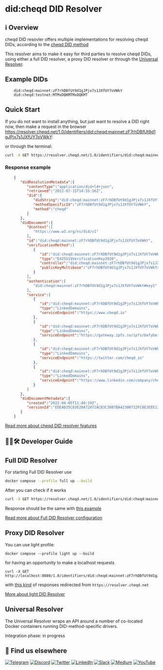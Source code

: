 # did:cheqd DID Resolver

## ℹ️ Overview

cheqd DID resovler offers multiple implementations for resolving cheqd DIDs, according to the [cheqd DID method](https://docs.cheqd.io/node/architecture/adr-list/adr-002-cheqd-did-method#:~:text=Summary,on%20the%20Cosmos%20blockchain%20framework.)

This resolver aims to make it easy for third parties to resolve cheqd DIDs, using either a full DID resolver, a proxy DID resolver or through the [Universal Resolver](https://dev.uniresolver.io/).

## Example DIDs

```commandline
    did:cheqd:mainnet:zF7rhDBfUt9d1gJPjx7s1JXfUY7oVWkY
    did:cheqd:testnet:MTMxDQKMTMxDQKMT
```

## Quick Start

If you do not want to install anything, but just want to resolve a DID right now, then make a request in the browser https://resolver.cheqd.net/1.0/identifiers/did:cheqd:mainnet:zF7rhDBfUt9d1gJPjx7s1JXfUY7oVWkY:

or through the terminal:

```bash
curl -X GET https://resolver.cheqd.net/1.0/identifiers/did:cheqd:mainnet:zF7rhDBfUt9d1gJPjx7s1JXfUY7oVWkY
```

### Response example

```json
    {
       "didResolutionMetadata":{
          "contentType":"application/did+ld+json",
          "retrieved":"2022-07-15T14:55:16Z",
          "did":{
             "didString":"did:cheqd:mainnet:zF7rhDBfUt9d1gJPjx7s1JXfUY7oVWkY",
             "methodSpecificId":"zF7rhDBfUt9d1gJPjx7s1JXfUY7oVWkY",
             "method":"cheqd"
          }
       },
       "didDocument":{
          "@context":[
             "https://www.w3.org/ns/did/v1"
          ],
          "id":"did:cheqd:mainnet:zF7rhDBfUt9d1gJPjx7s1JXfUY7oVWkY",
          "verificationMethod":[
             {
                "id":"did:cheqd:mainnet:zF7rhDBfUt9d1gJPjx7s1JXfUY7oVWkY#key1",
                "type":"Ed25519VerificationKey2020",
                "controller":"did:cheqd:mainnet:zF7rhDBfUt9d1gJPjx7s1JXfUY7oVWkY",
                "publicKeyMultibase":"zF7rhDBfUt9d1gJPjx7s1JXfUY7oVWkYsWCo7fztHtepn"
             }
          ],
          "authentication":[
             "did:cheqd:mainnet:zF7rhDBfUt9d1gJPjx7s1JXfUY7oVWkY#key1"
          ],
          "service":[
             {
                "id":"did:cheqd:mainnet:zF7rhDBfUt9d1gJPjx7s1JXfUY7oVWkY#website",
                "type":"LinkedDomains",
                "serviceEndpoint":"https://www.cheqd.io"
             },
             {
                "id":"did:cheqd:mainnet:zF7rhDBfUt9d1gJPjx7s1JXfUY7oVWkY#non-fungible-image",
                "type":"LinkedDomains",
                "serviceEndpoint":"https://gateway.ipfs.io/ipfs/bafybeihetj2ng3d74k7t754atv2s5dk76pcqtvxls6dntef3xa6rax25xe"
             },
             {
                "id":"did:cheqd:mainnet:zF7rhDBfUt9d1gJPjx7s1JXfUY7oVWkY#twitter",
                "type":"LinkedDomains",
                "serviceEndpoint":"https://twitter.com/cheqd_io"
             },
             {
                "id":"did:cheqd:mainnet:zF7rhDBfUt9d1gJPjx7s1JXfUY7oVWkY#linkedin",
                "type":"LinkedDomains",
                "serviceEndpoint":"https://www.linkedin.com/company/cheqd-identity/"
             }
          ]
       },
       "didDocumentMetadata":{
          "created":"2022-04-05T11:49:19Z",
          "versionId":"EDEAD35C83E20A72872ACD3C36B7BA42300712FC8E3EEE1340E47E2F1B216B2D"
       }
    }
```

[Read more about cheqd DID resolver features](https://github.com/cheqd/identity-docs/blob/main/tutorials/resolver/using-cheqd-universal-resolver-driver.md)

## 🧑‍💻🛠 Developer Guide

## Full DID Resolver

For starting Full DID Resolver use

```bash
docker compose --profile full up --build
```

After you can check if it works

```bash
curl -X GET https://resolver.cheqd.net/1.0/identifiers/did:cheqd:mainnet:zF7rhDBfUt9d1gJPjx7s1JXfUY7oVWkY
```

Response should be the same with [this example](#response-example)

[Read more about Full DID Resolver configuration](https://github.com/cheqd/identity-docs/blob/main/tutorials/resolver/using-full-cheqd-did-resolver.md)

## Proxy DID Resolver

You can use light profile:

```commandline
docker compose --profile light up --build
```

for having an opportunity to make a localhost requests

```commandline
curl -X GET http://localhost:8080/1.0/identifiers/did:cheqd:mainnet:zF7rhDBfUt9d1gJPjx7s1JXfUY7oVWkY
```

with [this kind](#response-example) of responses redirected from `https://resolver.cheqd.net`

[More about light DID Resolver](https://github.com/cheqd/identity-docs/blob/main/tutorials/resolver/using-light-cheqd-did-resolver.md)

## Universal Resolver

The Universal Resolver wraps an API around a number of co-located Docker containers running DID-method-specific drivers.

Integration phase: in progress

## 🙋 Find us elsewhere

[![Telegram](https://img.shields.io/badge/Telegram-2CA5E0?style=for-the-badge&logo=telegram&logoColor=white)](https://t.me/cheqd) [![Discord](https://img.shields.io/badge/Discord-7289DA?style=for-the-badge&logo=discord&logoColor=white)](http://cheqd.link/discord-github) [![Twitter](https://img.shields.io/badge/Twitter-1DA1F2?style=for-the-badge&logo=twitter&logoColor=white)](https://twitter.com/intent/follow?screen_name=cheqd_io) [![LinkedIn](https://img.shields.io/badge/LinkedIn-0077B5?style=for-the-badge&logo=linkedin&logoColor=white)](http://cheqd.link/linkedin) [![Slack](https://img.shields.io/badge/Slack-4A154B?style=for-the-badge&logo=slack&logoColor=white)](http://cheqd.link/join-cheqd-slack) [![Medium](https://img.shields.io/badge/Medium-12100E?style=for-the-badge&logo=medium&logoColor=white)](https://blog.cheqd.io) [![YouTube](https://img.shields.io/badge/YouTube-FF0000?style=for-the-badge&logo=youtube&logoColor=white)](https://www.youtube.com/channel/UCBUGvvH6t3BAYo5u41hJPzw/)
